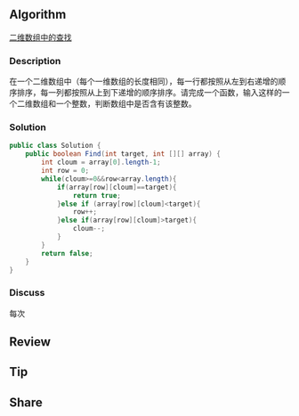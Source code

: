 ## Algorithm

[二维数组中的查找](https://www.nowcoder.com/practice/abc3fe2ce8e146608e868a70efebf62e?tpId=13&&tqId=11154&rp=1&ru=/ta/coding-interviews&qru=/ta/coding-interviews/question-ranking)

### Description

在一个二维数组中（每个一维数组的长度相同），每一行都按照从左到右递增的顺序排序，每一列都按照从上到下递增的顺序排序。请完成一个函数，输入这样的一个二维数组和一个整数，判断数组中是否含有该整数。


### Solution

```java
public class Solution {
    public boolean Find(int target, int [][] array) {
        int cloum = array[0].length-1;
        int row = 0;
        while(cloum>=0&&row<array.length){
            if(array[row][cloum]==target){
                return true;
            }else if (array[row][cloum]<target){
                row++;
            }else if(array[row][cloum]>target){
                cloum--;
            }
        }
        return false;
    }
}
```

### Discuss

每次

## Review


## Tip


## Share
